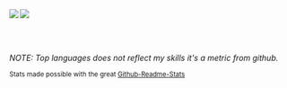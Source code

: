 <img align="left" src="https://github-readme-stats.vercel.app/api?username=HannesOberreiter&count_private=true&show_icons=true&theme=merko" />
<img src="https://github-readme-stats.vercel.app/api/top-langs/?username=HannesOberreiter&layout=compact&theme=merko" />

<br/><br/>

*NOTE: Top languages does not reflect my skills it's a metric from github.*

<small>Stats made possible with the great [Github-Readme-Stats](https://github-readme-stats.vercel.app)<small>
